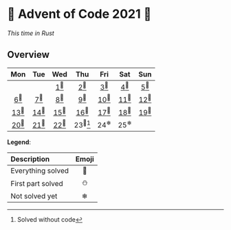 # 🎄 Advent of Code 2021 🎄

*This time in Rust*
## Overview
|                 Mon                 |                 Tue                 |                 Wed                 |                 Thu                 |                 Fri                 |                 Sat                 |                 Sun                 |
| :---------------------------------: | :---------------------------------: | :---------------------------------: | :---------------------------------: | :---------------------------------: | :---------------------------------: | :---------------------------------: |
|                                     |                                     | [1<sup>🌟</sup>](src/days/day01.rs)  | [2<sup>🌟</sup>](src/days/day02.rs)  | [3<sup>🌟</sup>](src/days/day03.rs)  | [4<sup>🌟</sup>](src/days/day04.rs)  | [5<sup>🌟</sup>](src/days/day05.rs)  |
| [6<sup>🌟</sup>](src/days/day06.rs)  | [7<sup>🌟</sup>](src/days/day07.rs)  | [8<sup>🌟</sup>](src/days/day08.rs)  | [9<sup>🌟</sup>](src/days/day09.rs)  | [10<sup>🌟</sup>](src/days/day10.rs) | [11<sup>🌟</sup>](src/days/day11.rs) | [12<sup>🌟</sup>](src/days/day12.rs) |
| [13<sup>🌟</sup>](src/days/day13.rs) | [14<sup>🌟</sup>](src/days/day14.rs) | [15<sup>🌟</sup>](src/days/day15.rs) | [16<sup>🌟</sup>](src/days/day16.rs) | [17<sup>🌟</sup>](src/days/day17.rs) | [18<sup>🌟</sup>](src/days/day18.rs) | [19<sup>🌟</sup>](src/days/day19.rs) |
| [20<sup>🌟</sup>](src/days/day20.rs) | [21<sup>🌟</sup>](src/days/day21.rs) | [22<sup>🌟</sup>](src/days/day22.rs) |           23<sup>🌟</sup>[^1]            |           24<sup>❄</sup>            |           25<sup>❄</sup>            |                                     |

**Legend**:

| Description       | Emoji |
| :---------------- | :---: |
| Everything solved |   🌟   |
| First part solved |   ⛄   |
| Not solved yet    |   ❄   |

[^1]: Solved without code
